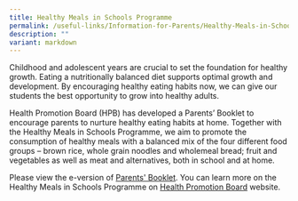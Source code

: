 ```yaml
---
title: Healthy Meals in Schools Programme
permalink: /useful-links/Information-for-Parents/Healthy-Meals-in-Schools-Programme/
description: ""
variant: markdown
---
```

Childhood and adolescent years are crucial to set the foundation for healthy growth. Eating a nutritionally balanced diet supports optimal growth and development. By encouraging healthy eating habits now, we can give our students the best opportunity to grow into healthy adults.

Health Promotion Board (HPB) has developed a Parents’ Booklet to encourage parents to nurture healthy eating habits at home. Together with the Healthy Meals in Schools Programme, we aim to promote the consumption of healthy meals with a balanced mix of the four different food groups – brown rice, whole grain noodles and wholemeal bread; fruit and vegetables as well as meat and alternatives, both in school and at home.

Please view the e-version of [Parents' Booklet](/files/HPB%20HM%20Parents%20Booklet_School_Generic_30%20Mar.pdf). You can learn more on the Healthy Meals in Schools Programme on [Health Promotion Board](https://hpb.gov.sg/schools/school-programmes/healthy-meals-in-schools-programme) website.